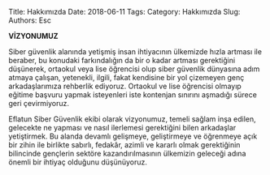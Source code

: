 Title: Hakkımızda
Date: 2018-06-11
Tags: 
Category: Hakkımızda
Slug: 
Authors: Esc


**VİZYONUMUZ**

Siber güvenlik alanında yetişmiş insan ihtiyacının ülkemizde hızla artması ile beraber, bu konudaki farkındalığın da bir o kadar artması gerektiğini düşünerek, ortaokul veya lise öğrencisi olup siber güvenlik dünyasına adım atmaya çalışan, yetenekli, ilgili, fakat kendisine bir yol çizemeyen genç arkadaşlarımıza rehberlik ediyoruz. Ortaokul ve lise öğrencisi olmayıp eğitime başvuru yapmak isteyenleri iste kontenjan sınırını aşmadığı sürece geri çevirmiyoruz.

Eflatun Siber Güvenlik ekibi olarak vizyonumuz, temeli sağlam inşa edilen, gelecekte ne yapması ve nasıl ilerlemesi gerektiğini bilen arkadaşlar yetiştirmek. Bu alanda devamlı gelişmeye, geliştirmeye ve öğrenmeye açık bir zihin ile birlikte sabırlı, fedakâr, azimli ve kararlı olmak gerektiğinin bilincinde gençlerin sektöre kazandırılmasının ülkemizin geleceği adına önemli bir ihtiyaç olduğunu düşünüyoruz.
